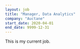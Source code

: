 ```yaml
---
layout: job
title: "Manager, Data Analytics"
company: "Auctane"
start_date: 2020-04-01
end_date: 9999-12-31
---
```


This is my current job.